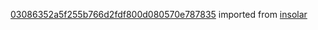 [03086352a5f255b766d2fdf800d080570e787835](https://github.com/insolar/insolar/commit/03086352a5f255b766d2fdf800d080570e787835) imported from [insolar](https://github.com/insolar/insolar)
